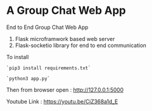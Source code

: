 # A Group Chat Web App

End to End Group Chat Web App

1.  Flask microframwork based web server
2.  Flask-socketio library for end to end communication

To install

    `pip3 install requirements.txt`
    
    `python3 app.py`

Then from browser open : http://127.0.0.1:5000

Youtube Link : https://youtu.be/CjZ368a1d_E
